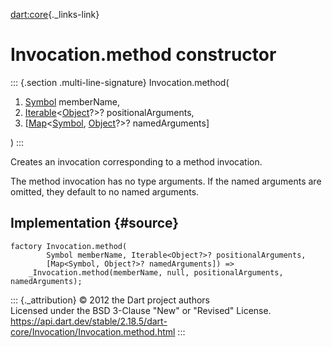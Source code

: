 [dart:core](../../dart-core/dart-core-library){._links-link}

Invocation.method constructor
=============================

::: {.section .multi-line-signature}
Invocation.method(

1.  [Symbol](../symbol-class) memberName,
2.  [Iterable](../iterable-class)\<[Object](../object-class)?\>?
    positionalArguments,
3.  \[[Map](../map-class)\<[Symbol](../symbol-class),
    [Object](../object-class)?\>? namedArguments\]

)
:::

Creates an invocation corresponding to a method invocation.

The method invocation has no type arguments. If the named arguments are
omitted, they default to no named arguments.

Implementation {#source}
--------------

``` {.language-dart data-language="dart"}
factory Invocation.method(
        Symbol memberName, Iterable<Object?>? positionalArguments,
        [Map<Symbol, Object?>? namedArguments]) =>
    _Invocation.method(memberName, null, positionalArguments, namedArguments);
```

::: {._attribution}
© 2012 the Dart project authors\
Licensed under the BSD 3-Clause \"New\" or \"Revised\" License.\
<https://api.dart.dev/stable/2.18.5/dart-core/Invocation/Invocation.method.html>
:::
